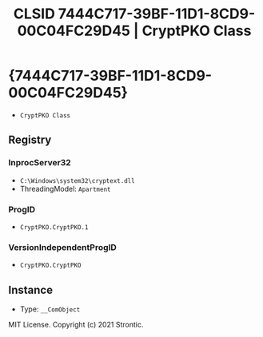 ﻿---
title: "CLSID 7444C717-39BF-11D1-8CD9-00C04FC29D45 | CryptPKO Class"
excerpt: What is COM-Object CLSID 7444C717-39BF-11D1-8CD9-00C04FC29D45?
---

# {7444C717-39BF-11D1-8CD9-00C04FC29D45}

* `CryptPKO Class`

## Registry


### InprocServer32

* `C:\Windows\system32\cryptext.dll`
* ThreadingModel: `Apartment`

### ProgID

* `CryptPKO.CryptPKO.1`

### VersionIndependentProgID

* `CryptPKO.CryptPKO`

## Instance

* Type: `__ComObject`

MIT License. Copyright (c) 2021 Strontic.


